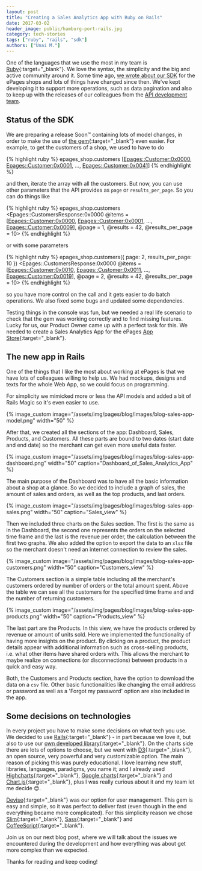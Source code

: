 ```yaml
---
layout: post
title: "Creating a Sales Analytics App with Ruby on Rails"
date: 2017-03-02
header_image: public/hamburg-port-rails.jpg
category: tech-stories
tags: ["ruby", "rails", "sdk"]
authors: ["Unai M."]
---
```


One of the languages that we use the most in my team is [Ruby](https://www.ruby-lang.org){:target="_blank"}.
We love the syntax, the simplicity and the big and active community around it.
Some time ago, [we wrote about our SDK](/blog/tech-stories/on-the-way-to-a-ruby-sdk/) for the ePages shops and lots of things have changed since then.
We've kept developing it to support more operations, such as data pagination and also to keep up with the releases of our colleagues from the [API development team](/apps).

## Status of the SDK

We are preparing a release Soon&#8482; containing lots of model changes, in order to make the use of [the gem](https://github.com/ePages-de/epages-rest-ruby){:target="_blank"} even easier.
For example, to get the customers of a shop, we used to have to do

{% highlight ruby %}
  epages_shop.customers
  [<Epages::Customer:0x0000>, <Epages::Customer:0x0001>, ..., <Epages::Customer:0x0041>]
{% endhighlight %}

and then, iterate the array with all the customers.
But now, you can use other parameters that the API provides as `page` or `results_per_page`.
So you can do things like

{% highlight ruby %}
  epages_shop.customers
  <Epages::CustomersResponse:0x0000
    @items = [<Epages::Customer:0x0000>, <Epages::Customer:0x0001>, ..., <Epages::Customer:0x0009>],
    @page = 1,
    @results = 42,
    @results_per_page = 10>
{% endhighlight %}

or with some parameters

{% highlight ruby %}
  epages_shop.customers({ page: 2, results_per_page: 10 })
  <Epages::CustomersResponse:0x0000
    @items = [<Epages::Customer:0x0010>, <Epages::Customer:0x0011>, ..., <Epages::Customer:0x0019>],
    @page = 2,
    @results = 42,
    @results_per_page = 10>
{% endhighlight %}

so you have more control on the call and it gets easier to do batch operations.
We also fixed some bugs and updated some dependencies.

Testing things in the console was fun, but we needed a real life scenario to check that the gem was working correctly and to find missing features.
Lucky for us, our Product Owner came up with a perfect task for this.
We needed to create a Sales Analytics App for the ePages [App Store](https://blog.epages.com/us/2016/05/14/the-epages-app-store-everything-for-your-e-commerce-success/){:target="_blank"}.

## The new app in Rails

One of the things that I like the most about working at ePages is that we have lots of colleagues willing to help us.
We had mockups, designs and texts for the whole Web App, so we could focus on programming.

For simplicity we mimicked more or less the API models and added a bit of Rails Magic so it's even easier to use.

{% image_custom image="/assets/img/pages/blog/images/blog-sales-app-model.png" width="50" %}

After that, we created all the sections of the app: Dashboard, Sales, Products, and Customers.
All these parts are bound to two dates (start date and end date) so the merchant can get even more useful data faster.

{% image_custom image="/assets/img/pages/blog/images/blog-sales-app-dashboard.png" width="50" caption="Dashboard_of_Sales_Analytics_App" %}

The main purpose of the Dashboard was to have all the basic information about a shop at a glance.
So we decided to include a graph of sales, the amount of sales and orders, as well as the top products, and last orders.

{% image_custom image="/assets/img/pages/blog/images/blog-sales-app-sales.png" width="50" caption="Sales_view" %}

Then we included three charts on the Sales section.
The first is the same as in the Dashboard, the second one represents the orders on the selected time frame and the last is the revenue per order, the calculation between the first two graphs.
We also added the option to export the data to an `xlsx` file so the merchant doesn't need an internet connection to review the sales.

{% image_custom image="/assets/img/pages/blog/images/blog-sales-app-customers.png" width="50" caption="Customers_view" %}

The Customers section is a simple table including all the merchant's customers ordered by number of orders or the total amount spent.
Above the table we can see all the customers for the specified time frame and and the number of returning customers.

{% image_custom image="/assets/img/pages/blog/images/blog-sales-app-products.png" width="50" caption="Products_view" %}

The last part are the Products.
In this view, we have the products ordered by revenue or amount of units sold.
Here we implemented the functionality of having more insights on the product.
By clicking on a product, the product details appear with additional information such as cross-selling products, i.e. what other items have shared orders with.
This allows the merchant to maybe realize on connections (or disconnections) between products in a quick and easy way.

Both, the Customers and Products section, have the option to download the data on a `csv` file.
Other basic functionalities like changing the email address or password as well as a 'Forgot my password' option are also included in the app.

## Some decisions on technologies

In every project you have to make some decisions on what tech you use.
We decided to use [Rails](http://rubyonrails.org/){:target="_blank"} - in part because we love it, but also to use our [own developed library](https://github.com/ePages-de/epages-rest-ruby){:target="_blank"}.
On the charts side there are lots of options to choose, but we went with [D3](https://d3js.org/){:target="_blank"}, an open source, very powerful and very customizable option.
The main reason of picking this was purely educational.
I love learning new stuff, libraries, languages, paradigms, you name it; and I already used [Highcharts](http://www.highcharts.com/){:target="_blank"}, [Google charts](https://developers.google.com/chart/){:target="_blank"} and [Chart.js](http://www.chartjs.org/){:target="_blank"}, plus I was really curious about it and my team let me decide 😊.

[Devise](https://github.com/plataformatec/devise){:target="_blank"} was our option for user management.
This gem is easy and simple, so it was perfect to deliver fast (even though in the end everything became more complicated).
For this simplicity reason we chose [Slim](http://slim-lang.com/){:target="_blank"}, [Sass](http://sass-lang.com/){:target="_blank"} and [CoffeeScript](http://coffeescript.org/){:target="_blank"}.

Join us on our next blog post, where we will talk about the issues we encountered during the development and how everything was about get more complex than we expected.

Thanks for reading and keep coding!
